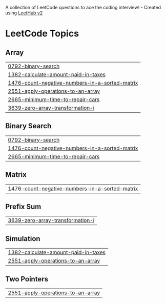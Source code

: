 A collection of LeetCode questions to ace the coding interview! - Created using [LeetHub v2](https://github.com/arunbhardwaj/LeetHub-2.0)
<!---LeetCode Topics Start-->
# LeetCode Topics
## Array
|  |
| ------- |
| [0792-binary-search](https://github.com/Ishant-Chouhan/leetcode/tree/master/0792-binary-search) |
| [1382-calculate-amount-paid-in-taxes](https://github.com/Ishant-Chouhan/leetcode/tree/master/1382-calculate-amount-paid-in-taxes) |
| [1476-count-negative-numbers-in-a-sorted-matrix](https://github.com/Ishant-Chouhan/leetcode/tree/master/1476-count-negative-numbers-in-a-sorted-matrix) |
| [2551-apply-operations-to-an-array](https://github.com/Ishant-Chouhan/leetcode/tree/master/2551-apply-operations-to-an-array) |
| [2665-minimum-time-to-repair-cars](https://github.com/Ishant-Chouhan/leetcode/tree/master/2665-minimum-time-to-repair-cars) |
| [3639-zero-array-transformation-i](https://github.com/Ishant-Chouhan/leetcode/tree/master/3639-zero-array-transformation-i) |
## Binary Search
|  |
| ------- |
| [0792-binary-search](https://github.com/Ishant-Chouhan/leetcode/tree/master/0792-binary-search) |
| [1476-count-negative-numbers-in-a-sorted-matrix](https://github.com/Ishant-Chouhan/leetcode/tree/master/1476-count-negative-numbers-in-a-sorted-matrix) |
| [2665-minimum-time-to-repair-cars](https://github.com/Ishant-Chouhan/leetcode/tree/master/2665-minimum-time-to-repair-cars) |
## Matrix
|  |
| ------- |
| [1476-count-negative-numbers-in-a-sorted-matrix](https://github.com/Ishant-Chouhan/leetcode/tree/master/1476-count-negative-numbers-in-a-sorted-matrix) |
## Prefix Sum
|  |
| ------- |
| [3639-zero-array-transformation-i](https://github.com/Ishant-Chouhan/leetcode/tree/master/3639-zero-array-transformation-i) |
## Simulation
|  |
| ------- |
| [1382-calculate-amount-paid-in-taxes](https://github.com/Ishant-Chouhan/leetcode/tree/master/1382-calculate-amount-paid-in-taxes) |
| [2551-apply-operations-to-an-array](https://github.com/Ishant-Chouhan/leetcode/tree/master/2551-apply-operations-to-an-array) |
## Two Pointers
|  |
| ------- |
| [2551-apply-operations-to-an-array](https://github.com/Ishant-Chouhan/leetcode/tree/master/2551-apply-operations-to-an-array) |
<!---LeetCode Topics End-->